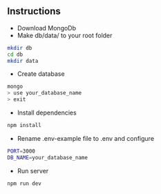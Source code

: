 ## Instructions

- Download MongoDb
- Make db/data/ to your root folder
```sh
mkdir db
cd db
mkdir data
```
- Create database
```sh
mongo
> use your_database_name
> exit
```
- Install dependencies
```sh
npm install
```
- Rename .env-example file to .env and configure
```sh
PORT=3000
DB_NAME=your_database_name
```
- Run server
```sh
npm run dev
```